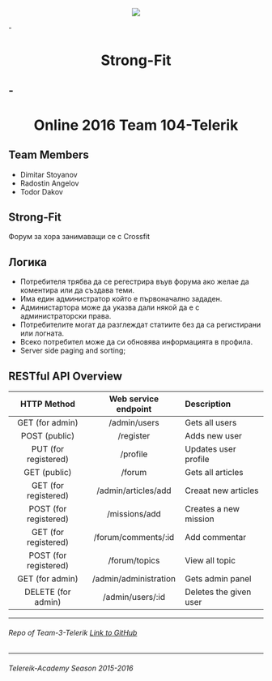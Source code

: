  <p align="center"><a href="http://telerikacademy.com//"><img src="https://github.com/tddold/Telerik-Academy/blob/master/Programming%20with%20C%23/1.%20C%23%20Fundamentals%20I/Presentation/Telerik.png" /></a></p>
 
-<h1 align="center">Strong-Fit</h1>

-<h1 align="center"> Online 2016 Team 104-Telerik</h1>
---

## Team Members
* Dimitar Stoyanov
* Radostin Angelov
* Todor Dakov

## Strong-Fit

Форум за хора занимаващи се с Crossfit

## Логика 

 -	Потребителя трябва да се регестрира въув форума ако желае да коментира или да създава теми.
 - Има един администратор който е първоначално зададен.
 -	Администартора може да указва дали някой да е с администраторски права.
 -	Потребителите могат да разглеждат статиите без да са регистирани или логната. 
 -	Всеко потребител може да си обновява информацията в профила.
 - Server side paging and sorting;

 ## RESTful API Overview
| HTTP Method | Web service endpoint | Description |
|:----------:|:-----------:|:-------------|
|GET (for admin) | /admin/users | Gets all users |
|POST (public) | /register | Adds new user 
|PUT (for registered)| /profile | Updates user profile |
|GET (public)|/forum|Gets all articles|
|GET (for registered)|/admin/articles/add|Creaat new articles|
|POST (for registered)|/missions/add|Creates a new mission|
|GET (for registered)|/forum/comments/:id|Add commentar|
|POST (for registered)|/forum/topics|View all topic|
|GET (for admin)|/admin/administration|Gets admin panel|
|DELETE (for admin)|/admin/users/:id|Deletes the given user|

- - - - 

###### Repo of Team-3-Telerik [Link to GitHub](https://github.com/End-to-End-JS-Teamwork/Strong-Fit)

- - - -

###### Telereik-Academy Season 2015-2016 
